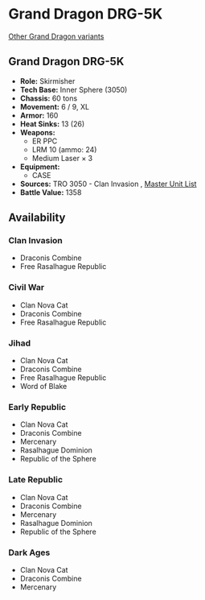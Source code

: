 # Grand Dragon DRG-5K 

[Other Grand Dragon variants](../grand_dragon.md) 

## Grand Dragon DRG-5K 

- **Role:** Skirmisher 
- **Tech Base:** Inner Sphere (3050) 
- **Chassis:** 60 tons 
- **Movement:** 6 / 9, XL 
- **Armor:** 160 
- **Heat Sinks:** 13 (26) 
- **Weapons:** 
  - ER PPC 
  - LRM 10 (ammo: 24) 
  - Medium Laser × 3 
- **Equipment:** 
  - CASE 
- **Sources:** TRO 3050 - Clan Invasion , [Master Unit List](http://masterunitlist.info/Unit/Details/1258/grand-dragon-drg-5k) 
- **Battle Value:** 1358 

## Availability 

### Clan Invasion 

- Draconis Combine 
- Free Rasalhague Republic 

### Civil War 

- Clan Nova Cat 
- Draconis Combine 
- Free Rasalhague Republic 

### Jihad 

- Clan Nova Cat 
- Draconis Combine 
- Free Rasalhague Republic 
- Word of Blake 

### Early Republic 

- Clan Nova Cat 
- Draconis Combine 
- Mercenary 
- Rasalhague Dominion 
- Republic of the Sphere 

### Late Republic 

- Clan Nova Cat 
- Draconis Combine 
- Mercenary 
- Rasalhague Dominion 
- Republic of the Sphere 

### Dark Ages 

- Clan Nova Cat 
- Draconis Combine 
- Mercenary 

